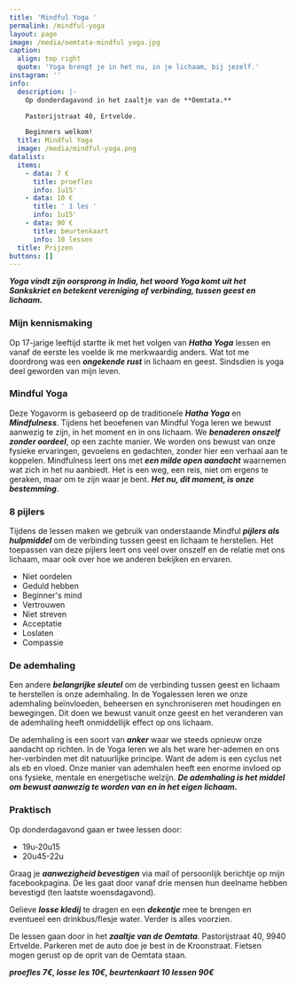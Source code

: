 ```yaml
---
title: 'Mindful Yoga '
permalink: /mindful-yoga
layout: page
image: /media/oemtata-mindful yoga.jpg
caption:
  align: top right
  quote: 'Yoga brengt je in het nu, in je lichaam, bij jezelf.'
instagram: ''
info:
  description: |-
    Op donderdagavond in het zaaltje van de **Oemtata.**

    Pastorijstraat 40, Ertvelde.

    Beginners welkom!
  title: Mindful Yoga
  image: /media/mindful-yoga.png
datalist:
  items:
    - data: 7 €
      title: proefles
      info: 1u15'
    - data: 10 €
      title: ' 1 les '
      info: 1u15'
    - data: 90 €
      title: beurtenkaart
      info: 10 lessen
  title: Prijzen
buttons: []
---
```

**_Yoga vindt zijn oorsprong in India, het woord Yoga komt uit het Sankskriet en betekent vereniging of verbinding,  tussen geest en lichaam._**

### Mijn kennismaking

Op 17-jarige leeftijd startte ik met het volgen van **_Hatha Yoga_** lessen en vanaf de eerste les voelde ik me merkwaardig anders. Wat tot me doordrong was een **_ongekende rust_** in lichaam en geest. Sindsdien is yoga deel geworden van mijn leven. 


### Mindful Yoga

Deze Yogavorm is gebaseerd op de traditionele **_Hatha Yoga_** en **_Mindfulness_**. Tijdens het beoefenen van Mindful Yoga leren we bewust aanwezig te zijn, in het moment en in ons lichaam. We **_benaderen onszelf zonder oordeel_**, op een zachte manier. We worden ons bewust van onze fysieke ervaringen, gevoelens en gedachten, zonder hier een verhaal aan te koppelen. Mindfulness leert ons met **_een milde open aandacht_** waarnemen wat zich in het nu aanbiedt. Het is een weg, een reis, niet om ergens te geraken, maar om te zijn waar je bent. **_Het nu, dit moment, is onze bestemming_**.

### 8 pijlers

Tijdens de lessen maken we gebruik van onderstaande Mindful **_pijlers als hulpmiddel_** om de verbinding tussen geest en lichaam te herstellen. Het toepassen van deze pijlers leert ons veel over onszelf en de relatie met ons lichaam, maar ook over hoe we anderen bekijken en ervaren. 

* Niet oordelen
* Geduld hebben 
* Beginner's mind 
* Vertrouwen
* Niet streven 
* Acceptatie
* Loslaten
* Compassie

### De ademhaling

Een andere **_belangrijke sleutel_** om de verbinding tussen geest en lichaam te herstellen is onze ademhaling. In de Yogalessen leren we onze ademhaling beïnvloeden, beheersen en synchroniseren met houdingen en bewegingen. Dit doen we bewust vanuit onze geest en het veranderen van de ademhaling heeft onmiddellijk effect op ons lichaam.  

De ademhaling is een soort van **_anker_** waar we steeds opnieuw onze aandacht op richten. In de Yoga leren we als het ware her-ademen en ons her-verbinden met dit natuurlijke principe. Want de adem is een cyclus net als eb en vloed. Onze manier van ademhalen heeft een enorme invloed op ons fysieke, mentale en energetische welzijn. **_De ademhaling is het middel om bewust aanwezig te worden van en in het eigen lichaam._** 

### Praktisch

Op donderdagavond gaan er twee lessen door: 

* 19u-20u15
* 20u45-22u


Graag je **_aanwezigheid bevestigen_** via mail of persoonlijk berichtje op mijn facebookpagina. De les gaat door vanaf drie mensen hun deelname hebben bevestigd (ten laatste woensdagavond).

Gelieve **_losse kledij_**  te dragen en een **_dekentje_** mee te brengen en eventueel een drinkbus/flesje water. Verder is alles voorzien.

De lessen gaan door in het **_zaaltje van de Oemtata_**. Pastorijstraat 40, 9940 Ertvelde. Parkeren met de auto doe je best in de Kroonstraat. Fietsen mogen gerust op de oprit van de Oemtata staan. 

**_proefles 7€, losse les 10€, beurtenkaart 10 lessen 90€_**
